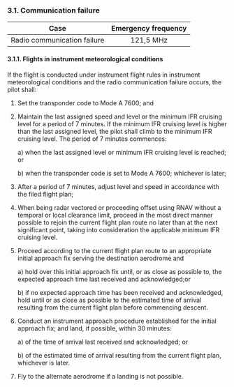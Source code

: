 ### **3.1. Communication failure**

|            Case             | Emergency frequency |
| :-------------------------: | :-----------------: |
| Radio communication failure |      121,5 MHz      |

#### 3.1.1. Flights in instrument meteorological conditions

If the flight is conducted under instrument flight rules in instrument meteorological conditions and the radio communication failure occurs, the pilot shall:

1. Set the transponder code to Mode A 7600; and

2. Maintain the last assigned speed and level or the minimum IFR cruising level for a period of 7 minutes. If the minimum IFR cruising level is higher than the last assigned level, the pilot shall climb to the minimum IFR cruising level. The period of 7 minutes commences:

   a) when the last assigned level or minimum IFR cruising level is reached; or

   b) when the transponder code is set to Mode A 7600; whichever is later;

3. After a period of 7 minutes, adjust level and speed in accordance with the filed flight plan;

4. When being radar vectored or proceeding offset using RNAV without a temporal or local clearance limit, proceed in the most direct manner possible to rejoin the current flight plan route no later than at the next significant point, taking into consideration the applicable minimum IFR cruising level.

5. Proceed according to the current flight plan route to an appropriate initial approach fix serving the destination aerodrome and

   a) hold over this initial approach fix until, or as close as possible to, the expected approach time last received and acknowledged;or

   b) if no expected approach time has been received and acknowledged, hold until or as close as possible to the estimated time of arrival resulting from the current flight plan before commencing descent.

6. Conduct an instrument approach procedure established for the initial approach fix; and land, if possible, within 30 minutes:

   a) of the time of arrival last received and acknowledged; or

   b) of the estimated time of arrival resulting from the current flight plan, whichever is later.

7. Fly to the alternate aerodrome if a landing is not possible.

